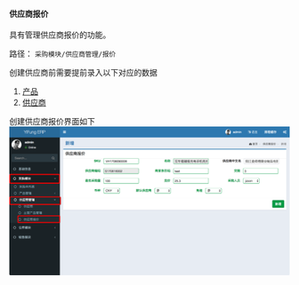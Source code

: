 #### 供应商报价

具有管理供应商报价的功能。

路径： `采购模块/供应商管理/报价`

创建供应商前需要提前录入以下对应的数据
1. [产品](../product/product.md)
2. [供应商](supplier.md)

创建供应商报价界面如下
![创建供应商报价](../img/supplier-product.png "创建供应商报价")